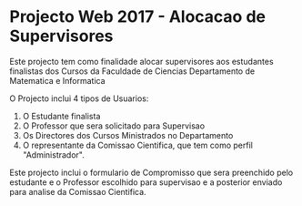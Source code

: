 # Projecto Web 2017 - Alocacao de Supervisores

Este projecto tem como finalidade alocar supervisores
aos estudantes finalistas dos Cursos da Faculdade de Ciencias
Departamento de Matematica e Informatica

O Projecto inclui 4 tipos de Usuarios:
1. O Estudante finalista
2. O Professor que sera solicitado para Supervisao
3. Os Directores dos Cursos Ministrados no Departamento
4. O representante da Comissao Cientifica, que tem como
perfil "Administrador".

Este projecto inclui o formulario de Compromisso
que sera preenchido pelo estudante e o Professor escolhido
para supervisao e a posterior enviado para analise da Comissao
Cientifica.

